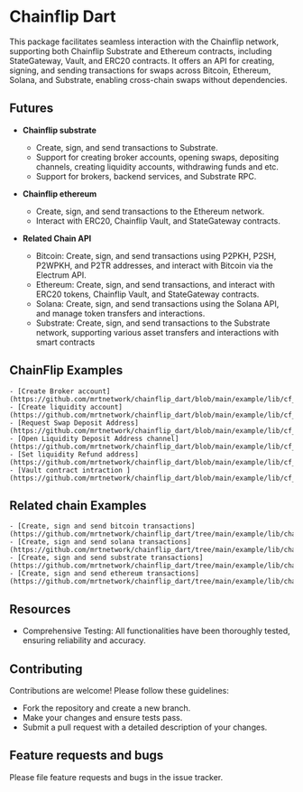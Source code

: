 # Chainflip Dart

This package facilitates seamless interaction with the Chainflip network, supporting both Chainflip Substrate and Ethereum contracts, including StateGateway, Vault, and ERC20 contracts. It offers an API for creating, signing, and sending transactions for swaps across Bitcoin, Ethereum, Solana, and Substrate, enabling cross-chain swaps without dependencies.

## Futures

- **Chainflip substrate**
  - Create, sign, and send transactions to Substrate.
  - Support for creating broker accounts, opening swaps, depositing channels, creating liquidity accounts, withdrawing funds and etc.
  - Support for brokers, backend services, and Substrate RPC.

- **Chainflip ethereum**
  - Create, sign, and send transactions to the Ethereum network.
  - Interact with ERC20, Chainflip Vault, and StateGateway contracts.


- **Related Chain API**
  - Bitcoin: Create, sign, and send transactions using P2PKH, P2SH, P2WPKH, and P2TR addresses, and interact with Bitcoin via the   Electrum API.
  - Ethereum: Create, sign, and send transactions, and interact with ERC20 tokens, Chainflip Vault, and StateGateway contracts.
  - Solana: Create, sign, and send transactions using the Solana API, and manage token transfers and interactions.
  - Substrate: Create, sign, and send transactions to the Substrate network, supporting various asset transfers and interactions with smart contracts

## ChainFlip Examples

    - [Create Broker account](https://github.com/mrtnetwork/chainflip_dart/blob/main/example/lib/cf_api/become_broker.dart)
    - [Create liquidity account](https://github.com/mrtnetwork/chainflip_dart/blob/main/example/lib/cf_api/become_liquidity.dart)
    - [Request Swap Deposit Address](https://github.com/mrtnetwork/chainflip_dart/blob/main/example/lib/cf_api/request_swap_deposit_address.dart)
    - [Open Liquidity Deposit Address channel](https://github.com/mrtnetwork/chainflip_dart/blob/main/example/lib/cf_api/open_liquidity_deposit_channel.dart)
    - [Set liquidity Refund address](https://github.com/mrtnetwork/chainflip_dart/blob/main/example/lib/cf_api/set_liquidity_refunt_address.dart)
    - [Vault contract intraction ](https://github.com/mrtnetwork/chainflip_dart/blob/main/example/lib/cf_api/vault_contract/swap_native.dart)

## Related chain Examples

    - [Create, sign and send bitcoin transactions](https://github.com/mrtnetwork/chainflip_dart/tree/main/example/lib/chain_api/bitcoin_example)
    - [Create, sign and send solana transactions](https://github.com/mrtnetwork/chainflip_dart/tree/main/example/lib/chain_api/solana_examples)
    - [Create, sign and send substrate transactions](https://github.com/mrtnetwork/chainflip_dart/tree/main/example/lib/chain_api/substrate_examples)
    - [Create, sign and send ethereum transactions](https://github.com/mrtnetwork/chainflip_dart/tree/main/example/lib/chain_api/ethereum_example)


## Resources

- Comprehensive Testing: All functionalities have been thoroughly tested, ensuring reliability and accuracy.

## Contributing

Contributions are welcome! Please follow these guidelines:

- Fork the repository and create a new branch.
- Make your changes and ensure tests pass.
- Submit a pull request with a detailed description of your changes.

## Feature requests and bugs

Please file feature requests and bugs in the issue tracker.
